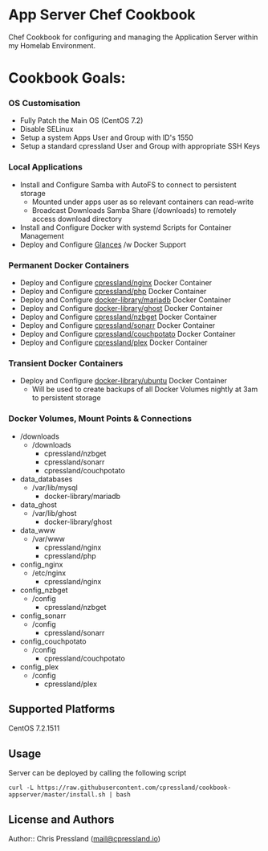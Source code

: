 # App Server Chef Cookbook

Chef Cookbook for configuring and managing the Application Server within my Homelab Environment.

# Cookbook Goals:

### OS Customisation
* Fully Patch the Main OS (CentOS 7.2)
* Disable SELinux
* Setup a system Apps User and Group with ID's 1550
* Setup a standard cpressland User and Group with appropriate SSH Keys

### Local Applications
* Install and Configure Samba with AutoFS to connect to persistent storage
  * Mounted under apps user as so relevant containers can read-write
  * Broadcast Downloads Samba Share (/downloads) to remotely access download directory
* Install and Configure Docker with systemd Scripts for Container Management
* Deploy and Configure [Glances](https://github.com/nicolargo/glances) /w Docker Support

### Permanent Docker Containers
* Deploy and Configure [cpressland/nginx](https://github.com/cpressland/docker-nginx) Docker Container
* Deploy and Configure [cpressland/php](https://github.com/cpressland/docker-php) Docker Container
* Deploy and Configure [docker-library/mariadb](https://github.com/docker-library/mariadb) Docker Container
* Deploy and Configure [docker-library/ghost](https://github.com/docker-library/ghost) Docker Container
* Deploy and Configure [cpressland/nzbget](https://github.com/cpressland/docker-nzbget) Docker Container
* Deploy and Configure [cpressland/sonarr](https://github.com/cpressland/docker-sonarr) Docker Container
* Deploy and Configure [cpressland/couchpotato](https://github.com/cpressland/docker-couchpotato) Docker Container
* Deploy and Configure [cpressland/plex](https://github.com/cpressland/docker-plex) Docker Container

### Transient Docker Containers
* Deploy and Configure [docker-library/ubuntu](https://hub.docker.com/_/ubuntu/) Docker Container
  - Will be used to create backups of all Docker Volumes nightly at 3am to persistent storage

### Docker Volumes, Mount Points & Connections
* /downloads
  * /downloads
    * cpressland/nzbget
    * cpressland/sonarr
    * cpressland/couchpotato
* data_databases
  * /var/lib/mysql
    * docker-library/mariadb
* data_ghost
  * /var/lib/ghost
    * docker-library/ghost
* data_www
  * /var/www
    * cpressland/nginx
    * cpressland/php
* config_nginx
  * /etc/nginx
    * cpressland/nginx
* config_nzbget
  * /config
    * cpressland/nzbget
* config_sonarr
  * /config
    * cpressland/sonarr
* config_couchpotato
  * /config
    * cpressland/couchpotato
* config_plex
  * /config
    * cpressland/plex

## Supported Platforms

CentOS 7.2.1511

## Usage

Server can be deployed by calling the following script
```
curl -L https://raw.githubusercontent.com/cpressland/cookbook-appserver/master/install.sh | bash
```

## License and Authors

Author:: Chris Pressland (mail@cpressland.io)
